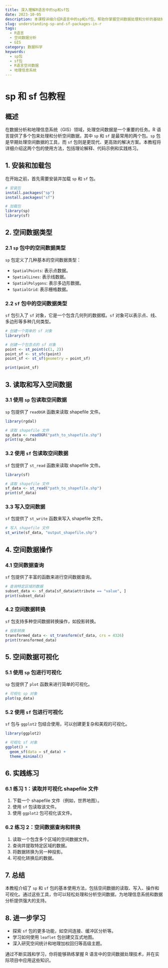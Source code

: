 ```yaml
---
title: 深入理解R语言中的sp和sf包
date: 2023-10-05
description: 本课程详细介绍R语言中的sp和sf包，帮助你掌握空间数据处理和分析的基础知识。
slug: understanding-sp-and-sf-packages-in-r
tags:
  - R语言
  - 空间数据分析
  - GIS
category: 数据科学
keywords:
  - sp包
  - sf包
  - R语言空间数据
  - 地理信息系统
---
```


# sp 和 sf 包教程

## 概述

在数据分析和地理信息系统（GIS）领域，处理空间数据是一个重要的任务。R 语言提供了多个包来处理和分析空间数据，其中 `sp` 和 `sf` 是最常用的两个包。`sp` 包是早期处理空间数据的工具，而 `sf` 包则是更现代、更高效的解决方案。本教程将详细介绍这两个包的使用方法，包括理论解释、代码示例和实践练习。

## 1. 安装和加载包

在开始之前，首先需要安装并加载 `sp` 和 `sf` 包。

```R
# 安装包
install.packages("sp")
install.packages("sf")

# 加载包
library(sp)
library(sf)
```

## 2. 空间数据类型

### 2.1 `sp` 包中的空间数据类型

`sp` 包定义了几种基本的空间数据类型：

- `SpatialPoints`: 表示点数据。
- `SpatialLines`: 表示线数据。
- `SpatialPolygons`: 表示多边形数据。
- `SpatialGrid`: 表示栅格数据。

### 2.2 `sf` 包中的空间数据类型

`sf` 包引入了 `sf` 对象，它是一个包含几何列的数据框。`sf` 对象可以表示点、线、多边形等多种几何类型。

```R
# 创建一个简单的 sf 对象
library(sf)

# 创建一个包含点的 sf 对象
point <- st_point(c(1, 2))
point_sf <- st_sfc(point)
point_sf <- st_sf(geometry = point_sf)

print(point_sf)
```

## 3. 读取和写入空间数据

### 3.1 使用 `sp` 包读取空间数据

`sp` 包提供了 `readOGR` 函数来读取 shapefile 文件。

```R
library(rgdal)

# 读取 shapefile 文件
sp_data <- readOGR("path_to_shapefile.shp")
print(sp_data)
```

### 3.2 使用 `sf` 包读取空间数据

`sf` 包提供了 `st_read` 函数来读取 shapefile 文件。

```R
library(sf)

# 读取 shapefile 文件
sf_data <- st_read("path_to_shapefile.shp")
print(sf_data)
```

### 3.3 写入空间数据

`sf` 包提供了 `st_write` 函数来写入 shapefile 文件。

```R
# 写入 shapefile 文件
st_write(sf_data, "output_shapefile.shp")
```

## 4. 空间数据操作

### 4.1 空间数据查询

`sf` 包提供了丰富的函数来进行空间数据查询。

```R
# 查询特定区域的数据
subset_data <- sf_data[sf_data$attribute == "value", ]
print(subset_data)
```

### 4.2 空间数据转换

`sf` 包支持多种空间数据转换操作，如投影转换。

```R
# 投影转换
transformed_data <- st_transform(sf_data, crs = 4326)
print(transformed_data)
```

## 5. 空间数据可视化

### 5.1 使用 `sp` 包进行可视化

`sp` 包提供了 `plot` 函数来进行简单的可视化。

```R
# 可视化 sp 对象
plot(sp_data)
```

### 5.2 使用 `sf` 包进行可视化

`sf` 包与 `ggplot2` 包结合使用，可以创建更复杂和美观的可视化。

```R
library(ggplot2)

# 可视化 sf 对象
ggplot() +
  geom_sf(data = sf_data) +
  theme_minimal()
```

## 6. 实践练习

### 6.1 练习 1：读取并可视化 shapefile 文件

1. 下载一个 shapefile 文件（例如，世界地图）。
2. 使用 `sf` 包读取该文件。
3. 使用 `ggplot2` 包可视化该文件。

### 6.2 练习 2：空间数据查询和转换

1. 读取一个包含多个区域的空间数据文件。
2. 查询并提取特定区域的数据。
3. 将数据转换为另一种投影。
4. 可视化转换后的数据。

## 7. 总结

本教程介绍了 `sp` 和 `sf` 包的基本使用方法，包括空间数据的读取、写入、操作和可视化。通过这些工具，你可以轻松处理和分析空间数据，为地理信息系统和数据分析提供强大的支持。

## 8. 进一步学习

- 探索 `sf` 包的更多功能，如空间连接、缓冲区分析等。
- 学习如何使用 `leaflet` 包创建交互式地图。
- 深入研究空间统计和地理加权回归等高级主题。

通过不断实践和学习，你将能够熟练掌握 R 语言中的空间数据处理技术，并在实际项目中应用这些知识。